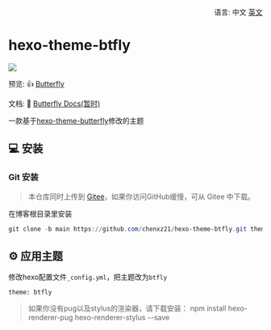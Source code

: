 <div align="right">
  语言:
  中文
  <a title="English" href="/README.md">英文</a>
</div>

# hexo-theme-btfly

![](https://cdn.jsdelivr.net/gh/chenxz21/public-picture@main/6.png)

预览: 👍 [Butterfly](https://www.chenxuezhi.top)

文档: 📖 [Butterfly Docs(暂时)](https://butterfly.js.org/posts/21cfbf15/)

一款基于[hexo-theme-butterfly](https://github.com/jerryc127/hexo-theme-butterfly)修改的主题

## 💻 安装

### Git 安装

> 本仓库同时上传到 [Gitee](https://gitee.com/chenxz21/hexo-theme-btfly.git)，如果你访问GitHub缓慢，可从 Gitee 中下载。

在博客根目录里安装
```powershell
git clone -b main https://github.com/chenxz21/hexo-theme-btfly.git themes/btfly
```

## ⚙ 应用主题

修改hexo配置文件`_config.yml`，把主题改为`btfly`

```
theme: btfly
```

>如果你没有pug以及stylus的渲染器，请下载安装： npm install hexo-renderer-pug hexo-renderer-stylus --save
